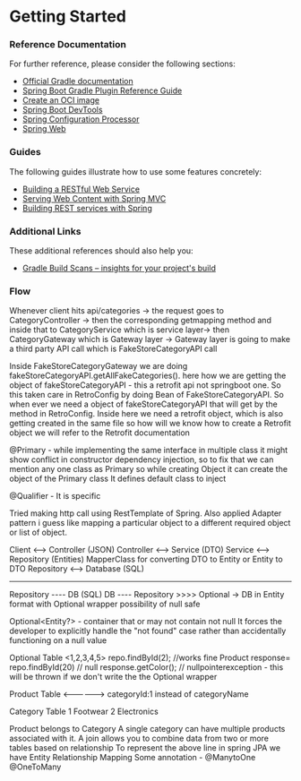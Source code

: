 # Getting Started

### Reference Documentation
For further reference, please consider the following sections:

* [Official Gradle documentation](https://docs.gradle.org)
* [Spring Boot Gradle Plugin Reference Guide](https://docs.spring.io/spring-boot/3.5.3/gradle-plugin)
* [Create an OCI image](https://docs.spring.io/spring-boot/3.5.3/gradle-plugin/packaging-oci-image.html)
* [Spring Boot DevTools](https://docs.spring.io/spring-boot/3.5.3/reference/using/devtools.html)
* [Spring Configuration Processor](https://docs.spring.io/spring-boot/3.5.3/specification/configuration-metadata/annotation-processor.html)
* [Spring Web](https://docs.spring.io/spring-boot/3.5.3/reference/web/servlet.html)

### Guides
The following guides illustrate how to use some features concretely:

* [Building a RESTful Web Service](https://spring.io/guides/gs/rest-service/)
* [Serving Web Content with Spring MVC](https://spring.io/guides/gs/serving-web-content/)
* [Building REST services with Spring](https://spring.io/guides/tutorials/rest/)

### Additional Links
These additional references should also help you:

* [Gradle Build Scans – insights for your project's build](https://scans.gradle.com#gradle)

### Flow 
Whenever client hits api/categories ->
the request goes to CategoryController ->
then the corresponding getmapping method and inside that to CategoryService which is service layer->
then CategoryGateway which is Gateway layer ->
Gateway layer is going to make a third party API call which is FakeStoreCategoryAPI call

Inside FakeStoreCategoryGateway we are doing fakeStoreCategoryAPI.getAllFakeCategories().
here how we are getting the object of fakeStoreCategoryAPI - this a retrofit api not springboot one.
So this taken care in RetroConfig by doing Bean of FakeStoreCategoryAPI. So when ever we need a object of fakeStoreCategoryAPI
that will get by the method in RetroConfig. Inside here we need a retrofit object, which is also getting created in the same file
so how will we know how to create a Retrofit object we will refer to the Retrofit documentation

@Primary - while implementing the same interface in multiple class it might show conflict in constructor dependency injection,
so to fix that we can mention any one class as Primary so while creating Object it can create the object of the Primary class
It defines default class to inject

@Qualifier - It is specific

Tried making http call using RestTemplate of Spring.
Also applied Adapter pattern i guess like mapping a particular object to a different required object or list of object.

Client <--> Controller (JSON)
Controller <--> Service (DTO)
Service <--> Repository (Entities) MapperClass for converting DTO to Entity or Entity to DTO
Repository <--> Database (SQL)

-----------
Repository ---- DB (SQL)
DB ---- Repository >>>> Optional<Product> -> DB in Entity format with Optional wrapper
possibility of null safe

Optional<Entity?> - container that or may not contain not null
It forces the developer to explicitly handle the "not found" case rather than accidentally functioning on a null value

Optional<Product> Table <1,2,3,4,5>
repo.findById(2); //works fine
Product response= repo.findById(20) // null
response.getColor(); // nullpointerexception - this will be thrown if we don't write the the Optional wrapper

Product Table
<------>
categoryId:1 instead of categoryName

Category Table
1 Footwear
2 Electronics

Product belongs to Category 
A single category can have multiple products associated with it.
A join allows you to combine data from two or more tables based on relationship
To represent the above line in spring JPA we have Entity Relationship Mapping
Some annotation - @ManytoOne @OneToMany


